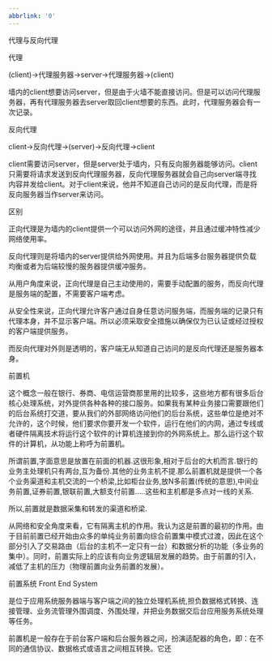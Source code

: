 ```yaml
---
abbrlink: '0'
---
```

代理与反向代理

代理

(client)->代理服务器->server->代理服务器->(client)   

墙内的client想要访问server，但是由于火墙不能直接访问。但是可以访问代理服务器，再有代理服务器去server取回client想要的东西。此时，代理服务器会有一次记录。

反向代理

client->反向代理->(server)->反向代理->client   

client需要访问server，但是server处于墙内，只有反向服务器能够访问。client只需要将请求发送到反向代理服务器，反向代理服务器就会自己向server端寻找内容并发给client。对于client来说，他并不知道自己访问的是反向代理，而是将反向服务器当作server来访问。

区别

正向代理是为墙内的client提供一个可以访问外网的途径，并且通过缓冲特性减少网络使用率。   

反向代理则是将墙内的server提供给外网使用。并且为后端多台服务器提供负载均衡或者为后端较慢的服务器提供缓冲服务。   

从用户角度来说，正向代理是自己主动使用的，需要手动配置的服务，而反向代理是服务端的配置，不需要客户端考虑。   

从安全性来说，正向代理允许客户通过自身任意访问服务端，而服务端的记录只有代理本身，并不显示客户端。所以必须采取安全措施以确保仅为已认证或经过授权的客户端提供服务。   

而反向代理对外则是透明的，客户端无从知道自己访问的是反向代理还是服务器本身。



前置机

这个概念一般在银行、券商、电信运营商那里用的比较多，这些地方都有很多后台核心处理系统，对外提供各种各种的接口服务。如果我有某种业务接口需要跟他们的后台系统打交道，要从我们的外部网络访问他们的后台系统，这些单位是绝对不允许的，这个时候，他们要求你要开发一个软件，运行在他们的内网，通过专线或者硬件隔离技术将运行这个软件的计算机连接到你的外网系统上。那么运行这个软件的计算机，从功能上称呼为前置机。

所谓前置,字面意思是放置在前面的机器.这很形象,相对于后台的大机而言.银行的业务主处理机只有两台,互为备份.其他的业务主机不提.那么前置机就是提供一个各个业务渠道和主机交流的一个桥梁,比如柜台业务,放N多前置(传统的意思),中间业务前置,证券前置,银联前置,大额支付前置.....这些和主机都是多点对一线的关系.

所以,前置就是数据采集和转发的渠道和桥梁.

从网络和安全角度来看，它有隔离主机的作用。我认为这是前置的最初的作用。由于目前前置已经开始由众多的单纯业务前置向综合前置集中模式过渡，因此在这个部分引入了交易路由（后台的主机不一定只有一台）和数据分析的功能（多业务的集中）。同时，前置实际上的应该有向业务逻辑层发展的趋势。由于前置的引入，减低了主机的压力（物理前置向业务前置的发展）。

前置系统  Front End System 

是位于应用系统服务器端与客户端之间的独立处理机系统,担负数据格式转换、连接管理、业务流管理外围调度、外围处理，并把业务数据交后台应用服务系统处理等任务。



前置机是一般存在于前台客户端和后台服务器之间，扮演适配器的角色，即：在不同的通信协议、数据格式或语言之间相互转换。它还
